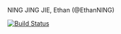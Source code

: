 NING JING JIE, Ethan (@EthanNING)

[![Build Status](https://travis-ci.org/csci3250-2019/project-team-g.svg?branch=EthanNING-branch)](https://travis-ci.org/csci3250-2019/project-team-g)
